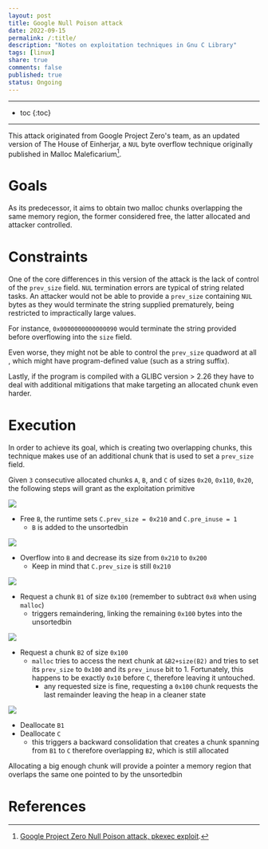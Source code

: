 ```yaml
---
layout: post
title: Google Null Poison attack
date: 2022-09-15
permalink: /:title/
description: "Notes on exploitation techniques in Gnu C Library"
tags: [linux]
share: true
comments: false
published: true
status: Ongoing
---
```


---
* toc
{:toc}
---

This attack originated from Google Project Zero's team, as an updated version
of The House of Einherjar, a `NUL` byte overflow technique originally published
in Malloc Maleficarium[^1].

# Goals

As its predecessor, it aims to obtain two malloc chunks overlapping the same
memory region, the former considered free, the latter allocated and
attacker controlled.

# Constraints

One of the core differences in this version of the attack is the lack of
control of the `prev_size` field.
`NUL` termination errors are typical of string related tasks. An attacker
would not be able to provide a `prev_size` containing `NUL` bytes as they
would terminate the string supplied prematurely, being restricted to
impractically large values.

For instance, `0x0000000000000090` would terminate the string
provided before overflowing into the `size` field.

Even worse, they might not be able to control the `prev_size` quadword at all
, which might have program-defined value (such as a string suffix).

Lastly, if the program is compiled with a GLIBC version > 2.26 they have to
deal with additional mitigations that make targeting an allocated chunk even
harder.

# Execution

In order to achieve its goal, which is creating two overlapping chunks, this
technique makes use of an additional chunk that is used to set a `prev_size`
field. 
<!-- Friendly tip: drawing blocks while reading the following steps will make -->
<!-- everything easier. Please, save yourself an headache and do it. -->

Given `3` consecutive allocated chunks `A`, `B`, and `C` of sizes
`0x20`, `0x110`, `0x20`, the following steps will grant as the
exploitation primitive

![](/assets/img/posts/glibc-research/null-poison-starting-heap-1.png)

- Free `B`, the runtime sets `C.prev_size = 0x210` and `C.pre_inuse = 1`
    - `B` is added to the unsortedbin

![](/assets/img/posts/glibc-research/null-poison-starting-heap-2.png)

- Overflow into `B` and decrease its size from `0x210` to `0x200`
    - Keep in mind that `C.prev_size` is still `0x210`

![](/assets/img/posts/glibc-research/null-poison-starting-heap-3.png)

- Request a chunk `B1` of size `0x100` (remember to subtract `0x8` when using `malloc`)
    - triggers remaindering, linking the remaining `0x100` bytes into the unsortedbin

![](/assets/img/posts/glibc-research/null-poison-starting-heap-4.png)

- Request a chunk `B2` of size `0x100`
    - `malloc` tries to access the next chunk at `&B2+size(B2)` and tries to set its `prev_size` to
    `0x100` and its `prev_inuse` bit to 1. Fortunately, this happens to be exactly `0x10` before `C`,
    therefore leaving it untouched.
        - any requested size is fine, requesting a `0x100` chunk requests the
        last remainder leaving the heap in a cleaner state

![](/assets/img/posts/glibc-research/null-poison-starting-heap-5.png)

- Deallocate `B1`
- Deallocate `C`
    - this triggers a backward consolidation that creates a chunk spanning
    from `B1` to `C` therefore overlapping `B2`, which is still allocated

Allocating a big enough chunk will provide a pointer a memory region that
overlaps the same one pointed to by the unsortedbin

# References

[^1]: [Google Project Zero Null Poison attack, pkexec exploit](https://googleprojectzero.blogspot.com/2014/08/the-poisoned-nul-byte-2014-edition.html).
